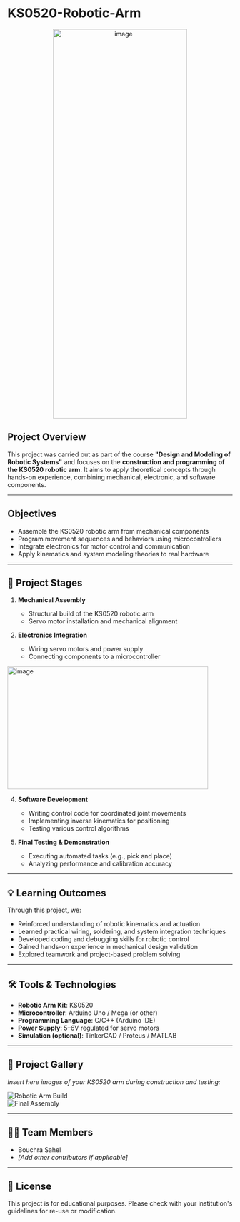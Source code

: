 # KS0520-Robotic-Arm

<p align="center">
<img width="300" height="872" alt="image" src="https://github.com/user-attachments/assets/3fa00e4d-1750-4848-900d-e36e94db7380" />
</p>

## Project Overview

This project was carried out as part of the course **"Design and Modeling of Robotic Systems"** and focuses on the **construction and programming of the KS0520 robotic arm**. It aims to apply theoretical concepts through hands-on experience, combining mechanical, electronic, and software components.

---

## Objectives

- Assemble the KS0520 robotic arm from mechanical components
- Program movement sequences and behaviors using microcontrollers
- Integrate electronics for motor control and communication
- Apply kinematics and system modeling theories to real hardware

---

## 🔩 Project Stages

1. **Mechanical Assembly**  
   - Structural build of the KS0520 robotic arm  
   - Servo motor installation and mechanical alignment
     

2. **Electronics Integration**  
   - Wiring servo motors and power supply  
   - Connecting components to a microcontroller


 <img width="449" height="275" alt="image" src="https://github.com/user-attachments/assets/57c111f3-4b07-4698-a6e4-6ebbc251d119" />


4. **Software Development**  
   - Writing control code for coordinated joint movements  
   - Implementing inverse kinematics for positioning  
   - Testing various control algorithms

5. **Final Testing & Demonstration**  
   - Executing automated tasks (e.g., pick and place)  
   - Analyzing performance and calibration accuracy  

---

## 💡 Learning Outcomes

Through this project, we:

- Reinforced understanding of robotic kinematics and actuation  
- Learned practical wiring, soldering, and system integration techniques  
- Developed coding and debugging skills for robotic control  
- Gained hands-on experience in mechanical design validation  
- Explored teamwork and project-based problem solving

---

## 🛠 Tools & Technologies

- **Robotic Arm Kit**: KS0520  
- **Microcontroller**: Arduino Uno / Mega (or other)  
- **Programming Language**: C/C++ (Arduino IDE)  
- **Power Supply**: 5–6V regulated for servo motors  
- **Simulation (optional)**: TinkerCAD / Proteus / MATLAB

---

## 📸 Project Gallery

*Insert here images of your KS0520 arm during construction and testing:*

![Robotic Arm Build](./path/to/your/image1.jpg)  
![Final Assembly](./path/to/your/image2.jpg)

---

## 👨‍💻 Team Members

- Bouchra Sahel  
- *[Add other contributors if applicable]*

---

## 📌 License

This project is for educational purposes. Please check with your institution's guidelines for re-use or modification.






